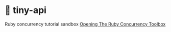 # :book: tiny-api
Ruby concurrency tutorial sandbox [Opening The Ruby Concurrency Toolbox](https://www.honeybadger.io/blog/ruby-concurrency-parallelism/?ck_subscriber_id=522625354)
